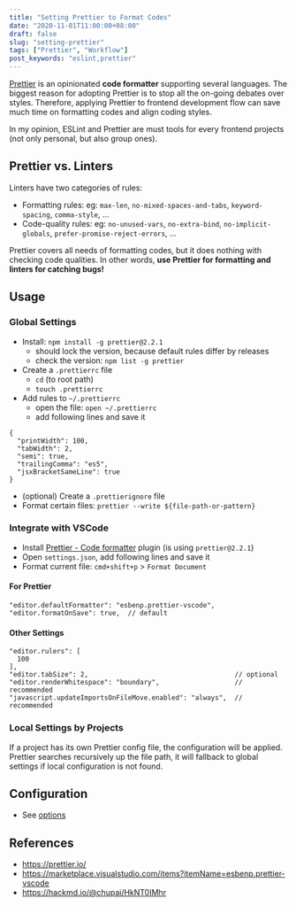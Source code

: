 ```yaml
---
title: "Setting Prettier to Format Codes"
date: "2020-11-01T11:00:00+08:00"
draft: false
slug: "setting-prettier"
tags: ["Prettier", "Workflow"]
post_keywords: "eslint,prettier"
---
```


[Prettier](https://prettier.io/) is an opinionated **code formatter** supporting several languages. The biggest reason for adopting Prettier is to stop all the on-going debates over styles. Therefore, applying Prettier to frontend development flow can save much time on formatting codes and align coding styles.

In my opinion, ESLint and Prettier are must tools for every frontend projects (not only personal, but also group ones).

<!--more-->

## Prettier vs. Linters
Linters have two categories of rules:

- Formatting rules: eg: `max-len`, `no-mixed-spaces-and-tabs`, `keyword-spacing`, `comma-style`, …
- Code-quality rules: eg: `no-unused-vars`, `no-extra-bind`, `no-implicit-globals`, `prefer-promise-reject-errors`, …

Prettier covers all needs of formatting codes, but it does nothing with checking code qualities.
In other words, **use Prettier for formatting and linters for catching bugs!**

## Usage

### Global Settings
- Install: `npm install -g prettier@2.2.1`
  - should lock the version, because default rules differ by releases
  - check the version: `npm list -g prettier`
- Create a `.prettierrc` file
  - `cd` (to root path)
  - `touch .prettierrc`
- Add rules to `~/.prettierrc`
  - open the file: `open ~/.prettierrc`
  - add following lines and save it

```
{
  "printWidth": 100,
  "tabWidth": 2,
  "semi": true,
  "trailingComma": "es5",
  "jsxBracketSameLine": true
}
```

- (optional) Create a `.prettierignore` file
- Format certain files: `prettier --write ${file-path-or-pattern}`

### Integrate with VSCode
- Install [Prettier - Code formatter](https://marketplace.visualstudio.com/items?itemName=esbenp.prettier-vscode) plugin (is using `prettier@2.2.1`)
- Open `settings.json`, add following lines and save it
- Format current file: `cmd+shift+p` > `Format Document`

#### For Prettier
```
"editor.defaultFormatter": "esbenp.prettier-vscode",
"editor.formatOnSave": true,  // default
```

#### Other Settings
```
"editor.rulers": [
  100
],
"editor.tabSize": 2,                                     // optional
"editor.renderWhitespace": "boundary",                   // recommended
"javascript.updateImportsOnFileMove.enabled": "always",  // recommended
```

### Local Settings by Projects

If a project has its own Prettier config file, the configuration will be applied.
Prettier searches recursively up the file path, it will fallback to global settings if local configuration is not found.

## Configuration
- See [options](https://prettier.io/docs/en/options.html)

## References
- https://prettier.io/
- https://marketplace.visualstudio.com/items?itemName=esbenp.prettier-vscode
- https://hackmd.io/@chupai/HkNT0IMhr
